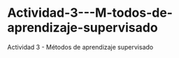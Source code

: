 # Actividad-3---M-todos-de-aprendizaje-supervisado
Actividad 3 - Métodos de aprendizaje supervisado
